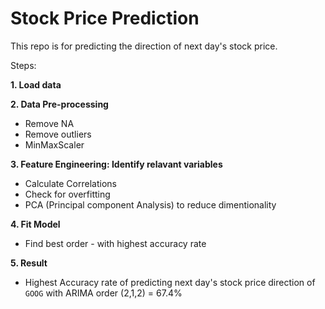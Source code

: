 # Stock Price Prediction

This repo is for predicting the direction of next day's stock price.

Steps: 

**1. Load data** 

**2. Data Pre-processing** 
- Remove NA
- Remove outliers
- MinMaxScaler

**3. Feature Engineering: Identify relavant variables** 
- Calculate Correlations
- Check for overfitting
- PCA (Principal component Analysis) to reduce dimentionality

**4. Fit Model** 
- Find best order - with highest accuracy rate

**5. Result**
- Highest Accuracy rate of predicting next day's stock price direction of `GOOG` with ARIMA order (2,1,2) = 67.4%
